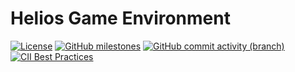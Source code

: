 # Helios Game Environment
[![License](https://img.shields.io/github/license/heliosonline/helios-devel?color=blue)](https://github.com/heliosonline/helios-devel/blob/main/LICENSE.md)
[![GitHub milestones](https://img.shields.io/github/milestones/all/heliosonline/helios-devel)](https://github.com/heliosonline/helios-devel/milestones)
[![GitHub commit activity (branch)](https://img.shields.io/github/commit-activity/m/heliosonline/helios-devel/master)](https://github.com/heliosonline/helios-devel/commits/master)
[![CII Best Practices](https://bestpractices.coreinfrastructure.org/projects/6514/badge)](https://bestpractices.coreinfrastructure.org/projects/6514)

